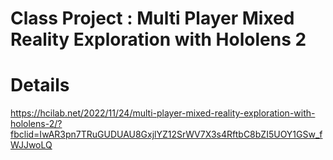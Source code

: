 # Class Project : Multi Player Mixed Reality Exploration with Hololens 2
# Details
https://hcilab.net/2022/11/24/multi-player-mixed-reality-exploration-with-hololens-2/?fbclid=IwAR3pn7TRuGUDUAU8GxjlYZ12SrWV7X3s4RftbC8bZI5UOY1GSw_fWJJwoLQ
